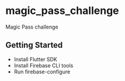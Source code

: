 # magic_pass_challenge

Magic Pass challenge

## Getting Started

- Install Flutter SDK
- Install Firebase CLI tools
- Run firebase-configure
